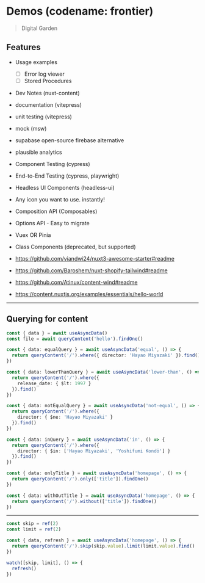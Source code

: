 # Demos (codename: frontier)

> Digital Garden

## Features

- Usage examples
  - [ ] Error log viewer
  - [ ] Stored Procedures
- Dev Notes (nuxt-content)
- documentation (vitepress)
- unit testing (vitepress)
- mock (msw)
- supabase open-source firebase alternative
- plausible analytics
- Component Testing (cypress)
- End-to-End Testing (cypress, playwright)
- Headless UI Components (headless-ui)
- Any icon you want to use. instantly!
- Composition API (Composables)
- Options API - Easy to migrate
- Vuex OR Pinia
- Class Components (deprecated, but supported)

- https://github.com/viandwi24/nuxt3-awesome-starter#readme
- https://github.com/Baroshem/nuxt-shopify-tailwind#readme
- https://github.com/Atinux/content-wind#readme
- https://content.nuxtjs.org/examples/essentials/hello-world

---

## Querying for content

```ts
const { data } = await useAsyncData()
const file = await queryContent('hello').findOne()

const { data: equalQuery } = await useAsyncData('equal', () => {
  return queryContent('/').where({ director: 'Hayao Miyazaki' }).find()
})

const { data: lowerThanQuery } = await useAsyncData('lower-than', () => {
  return queryContent('/').where({
    release_date: { $lt: 1997 }
  }).find()
})

const { data: notEqualQuery } = await useAsyncData('not-equal', () => {
  return queryContent('/').where({
    director: { $ne: 'Hayao Miyazaki' }
  }).find()
})

const { data: inQuery } = await useAsyncData('in', () => {
  return queryContent('/').where({
    director: { $in: ['Hayao Miyazaki', 'Yoshifumi Kondō'] }
  }).find()
})

const { data: onlyTitle } = await useAsyncData('homepage', () => {
  return queryContent('/').only(['title']).findOne()
})

const { data: withOutTitle } = await useAsyncData('homepage', () => {
  return queryContent('/').without(['title']).findOne()
})
```

---

```ts
const skip = ref(2)
const limit = ref(2)

const { data, refresh } = await useAsyncData('homepage', () => {
  return queryContent('/').skip(skip.value).limit(limit.value).find()
})

watch([skip, limit], () => {
  refresh()
})
```
